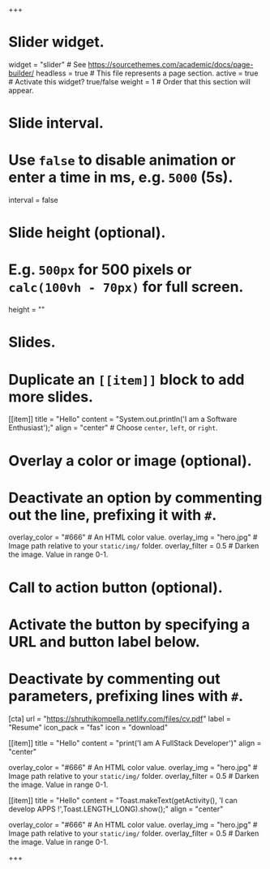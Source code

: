 +++
# Slider widget.
widget = "slider"  # See https://sourcethemes.com/academic/docs/page-builder/
headless = true  # This file represents a page section.
active = true  # Activate this widget? true/false
weight = 1  # Order that this section will appear.

# Slide interval.
# Use `false` to disable animation or enter a time in ms, e.g. `5000` (5s).
interval = false

# Slide height (optional).
# E.g. `500px` for 500 pixels or `calc(100vh - 70px)` for full screen.
height = ""

# Slides.
# Duplicate an `[[item]]` block to add more slides.
[[item]]
  title = "Hello"
  content = "System.out.println('I am a Software Enthusiast');"
  align = "center"  # Choose `center`, `left`, or `right`.

  # Overlay a color or image (optional).
  #   Deactivate an option by commenting out the line, prefixing it with `#`.
  overlay_color = "#666"  # An HTML color value.
  overlay_img = "hero.jpg"  # Image path relative to your `static/img/` folder.
  overlay_filter = 0.5  # Darken the image. Value in range 0-1.

  # Call to action button (optional).
  #   Activate the button by specifying a URL and button label below.
  #   Deactivate by commenting out parameters, prefixing lines with `#`.
[cta]
  url = "https://shruthikompella.netlify.com/files/cv.pdf"
  label = "Resume"
  icon_pack = "fas"
  icon = "download"

[[item]]
  title = "Hello"
  content = "print('I am A FullStack Developer')"
  align = "center"

  overlay_color = "#666"  # An HTML color value.
  overlay_img = "hero.jpg"  # Image path relative to your `static/img/` folder.
  overlay_filter = 0.5  # Darken the image. Value in range 0-1.

[[item]]
  title = "Hello"
  content = "Toast.makeText(getActivity(), 'I can develop APPS !',Toast.LENGTH_LONG).show();"
  align = "center"

  overlay_color = "#666"  # An HTML color value.
  overlay_img = "hero.jpg"  # Image path relative to your `static/img/` folder.
  overlay_filter = 0.5  # Darken the image. Value in range 0-1.

+++
